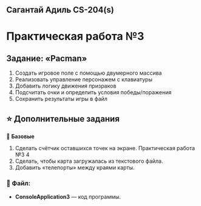 ## Сагантай Адиль CS-204(s) 
# Практическая работа №3 
## Задание: «Pacman»
1. Создать игровое поле с помощью двумерного массива
2. Реализовать управление персонажем с клавиатуры
3. Добавить логику движения призраков
4. Подсчитать очки и определить условия победы/поражения
5. Сохранить результаты игры в файл

## ⭐ Дополнительные задания
**🔹** **Базовые**
1. Сделать счётчик оставшихся точек на экране.
Практическая работа №3 4
2. Сделать, чтобы карта загружалась из текстового файла.
3. Добавить «телепорты» между краями карты.

### 📝 Файл:
- **ConsoleApplication3** — код программы.
